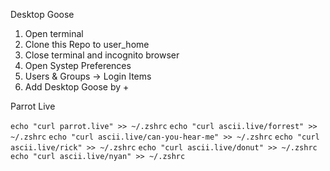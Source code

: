 Desktop Goose

1. Open terminal
2. Clone this Repo to user_home
3. Close terminal and incognito browser
4. Open Systep Preferences
5. Users & Groups -> Login Items
6. Add Desktop Goose by +

Parrot Live

`echo "curl parrot.live" >> ~/.zshrc`
`echo "curl ascii.live/forrest" >> ~/.zshrc`
`echo "curl ascii.live/can-you-hear-me" >> ~/.zshrc`
`echo "curl ascii.live/rick" >> ~/.zshrc`
`echo "curl ascii.live/donut" >> ~/.zshrc`
`echo "curl ascii.live/nyan" >> ~/.zshrc`
